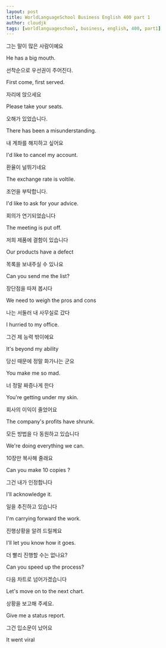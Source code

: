 ```yaml
---
layout: post
title: WorldLanguageSchool Business English 400 part 1
author: cloudjk
tags: [worldlanguageschool, business, english, 400, part1]
---
```


그는 말이 많은 사람이예요

He has a big mouth.

선착순으로 우선권이 주어진다.

First come, first served.

자리에 앉으세요

Please take your seats.

오해가 있었습니다.

There has been a misunderstanding.

내 계좌를 해지하고 싶어요

I'd like to cancel my account.

환율이 널뛰기네요

The exchange rate is voltile.

조언을 부탁합니다.

I'd like to ask for your advice.

회의가 연기되었습니다

The meeting is put off.

저희 제품에 결함이 있습니다

Our products have a defect

목록을 보내주실 수 있나요

Can you send me the list?

장단점을 따져 봅시다

We need to weigh the pros and cons

나는 서둘러 내 사무실로 갔다

I hurried to my office.

그건 제 능력 밖이에요

It's beyond my ability

당신 때문에 정말 화가나는 군요

You make me so mad.

너 정말 짜증나게 한다

You're getting under my skin.

회사의 이익이 줄었어요

The company's profits have shrunk.

모든 방법을 다 동원하고 있습니다

We're doing everything we can.

10장만 복사해 줄래요

Can you make 10 copies ?

그건 내가 인정합니다

I'll acknowledge it.

일을 추진하고 있습니다

I'm carrying forward the work.

진행상황을 알려 드릴께요

I'll let you know how it goes.

더 빨리 진행할 수는 없나요?

Can you speed up the process?

다음 차트로 넘어가겠습니다

Let's move on to the next chart.

상황을 보고해 주세요.

Give me a status report.

그건 입소문이 났어요

It went viral

